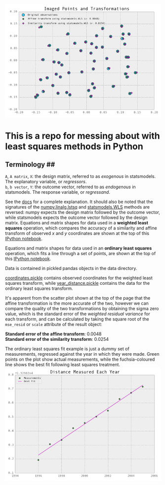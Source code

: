 ![results](WLS.png "This graph just screams 'sleep deprived!', doesn't it?")

# This is a repo for messing about with least squares methods in Python #

## Terminology ##
`A`, `A matrix`, `X`: the design matrix, referred to as *exogenous* in statsmodels. The explanatory variable, or *regressors*.  
`b`, `b vector`, `Y`: the outcome vector, referred to as *endogenous* in statsmodels. The response variable, or *regressand*.  

See the [docs](http://statsmodels.sourceforge.net/devel/endog_exog.html) for a complete explanation.
It should also be noted that the signatures of the [numpy.linalg.lstsq](http://docs.scipy.org/doc/numpy/reference/generated/numpy.linalg.lstsq.html) and [statsmodels.WLS](http://statsmodels.sourceforge.net/devel/generated/statsmodels.regression.linear_model.WLS.html#statsmodels.regression.linear_model.WLS) methods are reversed: numpy expects the design matrix followed by the outcome vector, while statsmodels expects the outcome vector followed by the design matrix.
Equations and matrix shapes for data used in a **weighted least squares** operation, which compares the accuracy of a similarity and affine transform of observed *x* and *y* coordinates are shown at the top of this [IPython notebook](http://nbviewer.ipython.org/urls/raw.github.com/urschrei/linalg/master/notebooks/weighted_least_squares.ipynb).  

Equations and matrix shapes for data used in an **ordinary least squares** operation, which fits a line through a set of points, are shown at the top of this [IPython notebook](http://nbviewer.ipython.org/urls/raw.github.com/urschrei/linalg/master/notebooks/ordinary_least_squares.ipynb).

Data is contained in pickled pandas objects in the data directory.

[coordinates.pickle](data/coordinates.pickle) contains observed coordinates for the weighted least squares transform, while [year_distance.pickle](data/year_distance.pickle) contains the data for the ordinary least squares transform.  

It's apparent from the scatter plot shown at the top of the page that the affine transformation is the more accurate of the two, however we can compare the quality of the two transformations by obtaining the sigma zero value, which is the standard error of the *weighted residual variance* for each transform, and can be calculated by taking the square root of the `mse_resid` or `scale` attribute of the result object:  

**Standard error of the affine transform**: 0.0048  
**Standard error of the similarity transform**: 0.0254

The ordinary least squares fit example is just a dummy set of measurements, regressed against the year in which they were made.
Green points on the plot show actual measurements, while the fuchsia-coloured line shows the best fit following least squares treatment.  
![OLS](OLS.png "Pretty simple")
